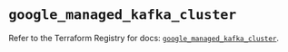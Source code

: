 # `google_managed_kafka_cluster`

Refer to the Terraform Registry for docs: [`google_managed_kafka_cluster`](https://registry.terraform.io/providers/hashicorp/google/6.26.0/docs/resources/managed_kafka_cluster).
